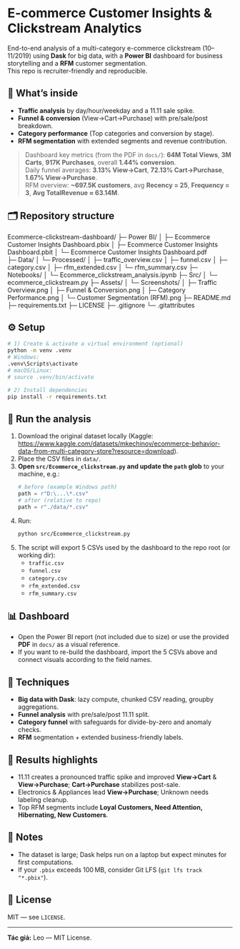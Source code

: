 # E-commerce Customer Insights & Clickstream Analytics

End-to-end analysis of a multi-category e-commerce clickstream (10–11/2019) using **Dask** for big data,
with a **Power BI** dashboard for business storytelling and a **RFM** customer segmentation.  
This repo is recruiter-friendly and reproducible.

## 🔎 What’s inside
- **Traffic analysis** by day/hour/weekday and a 11.11 sale spike.
- **Funnel & conversion** (View→Cart→Purchase) with pre/sale/post breakdown.
- **Category performance** (Top categories and conversion by stage).
- **RFM segmentation** with extended segments and revenue contribution.

> Dashboard key metrics (from the PDF in `docs/`): **64M Total Views**, **3M Carts**, **917K Purchases**, overall **1.44% conversion**.  
> Daily funnel averages: **3.13% View→Cart**, **72.13% Cart→Purchase**, **1.67% View→Purchase**.  
> RFM overview: **~697.5K customers**, avg **Recency = 25**, **Frequency = 3**, **Avg TotalRevenue ≈ 63.14M**.

## 🗂 Repository structure
Ecommerce-clickstream-dashboard/
├─ Power BI/
│  ├─ Ecommerce Customer Insights Dashboard.pbix
│  ├─ Ecommerce Customer Insights Dashboard.pbit
│  └─ Ecommerce Customer Insights Dashboard.pdf              
├─ Data/
│  └─ Processed/
│     ├─ traffic_overview.csv
│     ├─ funnel.csv
│     ├─ category.csv
│     ├─ rfm_extended.csv
│     └─ rfm_summary.csv
├─ Notebooks/
│  └─ Ecommerce_clickstream_analysis.ipynb
├─ Src/
│  └─ ecommerce_clickstream.py
├─ Assets/
│  └─ Screenshots/
│     ├─ Traffic Overview.png
│     ├─ Funnel & Conversion.png
│     ├─ Category Performance.png
│     └─ Customer Segmentation (RFM).png
├─ README.md
├─ requirements.txt
├─ LICENSE
├─ .gitignore
└─ .gitattributes

## ⚙️ Setup
```bash
# 1) Create & activate a virtual environment (optional)
python -m venv .venv
# Windows:
.venv\Scripts\activate
# macOS/Linux:
# source .venv/bin/activate

# 2) Install dependencies
pip install -r requirements.txt
```

## 🚀 Run the analysis
1. Download the original dataset locally (Kaggle: https://www.kaggle.com/datasets/mkechinov/ecommerce-behavior-data-from-multi-category-store?resource=download).
2. Place the CSV files in `data/`.
3. **Open `src/Ecommerce_clickstream.py` and update the `path` glob** to your machine, e.g.:
   ```python
   # before (example Windows path)
   path = r"D:\...\*.csv"
   # after (relative to repo)
   path = r"./data/*.csv"
   ```
4. Run:
   ```bash
   python src/Ecommerce_clickstream.py
   ```
5. The script will export 5 CSVs used by the dashboard to the repo root (or working dir):
   - `traffic.csv`
   - `funnel.csv`
   - `category.csv`
   - `rfm_extended.csv`
   - `rfm_summary.csv`

## 📊 Dashboard
- Open the Power BI report (not included due to size) or use the provided **PDF** in `docs/` as a visual reference.
- If you want to re-build the dashboard, import the 5 CSVs above and connect visuals according to the field names.

## 🧠 Techniques
- **Big data with Dask**: lazy compute, chunked CSV reading, groupby aggregations.
- **Funnel analysis** with pre/sale/post 11.11 split.
- **Category funnel** with safeguards for divide-by-zero and anomaly checks.
- **RFM** segmentation + extended business-friendly labels.

## 📌 Results highlights
- 11.11 creates a pronounced traffic spike and improved **View→Cart** & **View→Purchase**; **Cart→Purchase** stabilizes post-sale.
- Electronics & Appliances lead **View→Purchase**; Unknown needs labeling cleanup.
- Top RFM segments include **Loyal Customers, Need Attention, Hibernating, New Customers**.

## 📝 Notes
- The dataset is large; Dask helps run on a laptop but expect minutes for first computations.
- If your `.pbix` exceeds 100 MB, consider Git LFS (`git lfs track "*.pbix"`).

## 📄 License
MIT — see `LICENSE`.

---

**Tác giả:** Leo — MIT License.